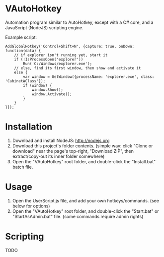 # VAutoHotkey

Automation program similar to AutoHotkey, except with a C# core, and a JavaScript (NodeJS) scripting engine.

Example script:
```
AddGlobalHotkey('Control+Shift+N', {capture: true, onDown: function(data) {
	// if explorer isn't running yet, start it
	if (!IsProcessOpen('explorer'))
        Run('C:/Windows/explorer.exe');
	// else, find its first window, then show and activate it
    else {
        var window = GetWindow({processName: 'explorer.exe', class: 'CabinetWClass'});
        if (window) {
            window.Show();
            window.Activate();
        }
    }
}});
```

# Installation

1) Download and install NodeJS: http://nodejs.org  
2) Download this project's folder contents. (simple way: click "Clone or download" near the page's top-right, "Download ZIP", then extract/copy-out its inner folder somewhere)  
3) Open the "VAutoHotkey" root folder, and double-click the "Install.bat" batch file.  

# Usage

1) Open the UserScript.js file, and add your own hotkeys/commands. (see below for options)  
2) Open the "VAutoHotkey" root folder, and double-click the "Start.bat" or "StartAsAdmin.bat" file. (some commands require admin rights)  

# Scripting

TODO